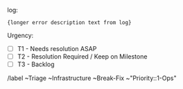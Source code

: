 <!-- Subject format should be: YYYY-MM-DD | task name | Error line from log-->
<!-- example: 2020-05-15 | dbt-non-product-models-run | Database Error in model sheetload_manual_downgrade_dotcom_tracking -->

log: <!-- link to airflow log with error -->

```
{longer error description text from log}
```

Urgency:
- [ ] T1 - Needs resolution ASAP
- [ ] T2 - Resolution Required / Keep on Milestone
- [ ] T3 - Backlog

/label ~Triage ~Infrastructure ~Break-Fix ~"Priority::1-Ops" 
